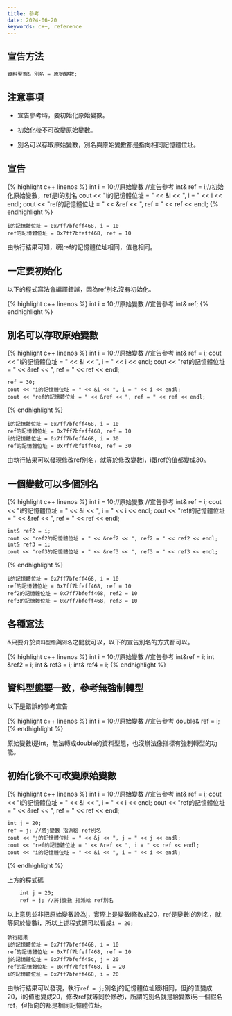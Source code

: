 ```yaml
---
title: 參考
date: 2024-06-20
keywords: c++, reference
---
```


## 宣告方法

```
資料型態& 別名 = 原始變數;
```

## 注意事項

- 宣告參考時，要初始化原始變數。

- 初始化後不可改變原始變數。

- 別名可以存取原始變數，別名與原始變數都是指向相同記憶體位址。

## 宣告

{% highlight c++ linenos %}
    int i = 10;//原始變數
    //宣告參考
    int& ref = i;//初始化原始變數，ref是i的別名
    cout << "i的記憶體位址 = " << &i << ", i = " << i << endl;
    cout << "ref的記憶體位址 = " << &ref << ", ref = " << ref << endl;
{% endhighlight %}

```
i的記憶體位址 = 0x7ff7bfeff468, i = 10
ref的記憶體位址 = 0x7ff7bfeff468, ref = 10
```
由執行結果可知，i跟ref的記憶體位址相同，值也相同。

## 一定要初始化

以下的程式寫法會編譯錯誤，因為ref別名沒有初始化。

{% highlight c++ linenos %}
    int i = 10;//原始變數
    //宣告參考
    int& ref;
{% endhighlight %}

## 別名可以存取原始變數

{% highlight c++ linenos %}
    int i = 10;//原始變數
    //宣告參考
    int& ref = i;
    cout << "i的記憶體位址 = " << &i << ", i = " << i << endl;
    cout << "ref的記憶體位址 = " << &ref << ", ref = " << ref << endl;
    
    ref = 30;
    cout << "i的記憶體位址 = " << &i << ", i = " << i << endl;
    cout << "ref的記憶體位址 = " << &ref << ", ref = " << ref << endl;
{% endhighlight %}

```
i的記憶體位址 = 0x7ff7bfeff468, i = 10
ref的記憶體位址 = 0x7ff7bfeff468, ref = 10
i的記憶體位址 = 0x7ff7bfeff468, i = 30
ref的記憶體位址 = 0x7ff7bfeff468, ref = 30
```

由執行結果可以發現修改ref別名，就等於修改變數i，i跟ref的值都變成30。

## 一個變數可以多個別名

{% highlight c++ linenos %}
    int i = 10;//原始變數
    //宣告參考
    int& ref = i;
    cout << "i的記憶體位址 = " << &i << ", i = " << i << endl;
    cout << "ref的記憶體位址 = " << &ref << ", ref = " << ref << endl;
    
    int& ref2 = i;
    cout << "ref2的記憶體位址 = " << &ref2 << ", ref2 = " << ref2 << endl;
    int& ref3 = i;
    cout << "ref3的記憶體位址 = " << &ref3 << ", ref3 = " << ref3 << endl;
{% endhighlight %}

```
i的記憶體位址 = 0x7ff7bfeff468, i = 10
ref的記憶體位址 = 0x7ff7bfeff468, ref = 10
ref2的記憶體位址 = 0x7ff7bfeff468, ref2 = 10
ref3的記憶體位址 = 0x7ff7bfeff468, ref3 = 10
```

## 各種寫法

&只要介於`資料型態`與`別名`之間就可以，以下的宣告別名的方式都可以。

{% highlight c++ linenos %}
    int i = 10;//原始變數
    //宣告參考
    int&ref = i;
    int &ref2 = i;
    int & ref3 = i;
    int& ref4 = i;
{% endhighlight %}

## 資料型態要一致，參考無強制轉型

以下是錯誤的參考宣告

{% highlight c++ linenos %}
    int i = 10;//原始變數
    //宣告參考
    double& ref = i;
{% endhighlight %}

原始變數i是int，無法轉成double的資料型態，也沒辦法像指標有強制轉型的功能。

## 初始化後不可改變原始變數

{% highlight c++ linenos %}
    int i = 10;//原始變數
    //宣告參考
    int& ref = i;
    cout << "i的記憶體位址 = " << &i << ", i = " << i << endl;
    cout << "ref的記憶體位址 = " << &ref << ", ref = " << ref << endl;
    
    int j = 20;
    ref = j; //將j變數 指派給 ref別名
    cout << "j的記憶體位址 = " << &j << ", j = " << j << endl;
    cout << "ref的記憶體位址 = " << &ref << ", i = " << ref << endl;
    cout << "i的記憶體位址 = " << &i << ", i = " << i << endl;
{% endhighlight %}

上方的程式碼

```
    int j = 20;
    ref = j; //將j變數 指派給 ref別名
```

以上意思並非把原始變數設為j，實際上是變數i修改成20，ref是變數i的別名，就等同於變數i，所以上述程式碼可以看成`i = 20;`

```
執行結果
i的記憶體位址 = 0x7ff7bfeff468, i = 10
ref的記憶體位址 = 0x7ff7bfeff468, ref = 10
j的記憶體位址 = 0x7ff7bfeff45c, j = 20
ref的記憶體位址 = 0x7ff7bfeff468, i = 20
i的記憶體位址 = 0x7ff7bfeff468, i = 20
```
由執行結果可以發現，執行`ref = j;`別名j的記憶體位址跟i相同，但j的值變成20，i的值也變成20，修改ref就等同於修改i，所謂的別名就是給變數i另一個假名ref，但指向的都是相同記憶體位址。





